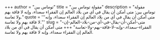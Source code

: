 +++
author = "توماس بين"
title = "مقولة توماس بين"
description = "مقولة توماس بين: متى أمكن أن يقال في أي من بلاد العالم إن الفقراء سعداء، وإنه لا فاقة بهم ولا تعاسة."
quote = '''متى أمكن أن يقال في أي من بلاد العالم إن الفقراء سعداء، وإنه لا فاقة بهم ولا تعاسة.'''
slug = "متى-أمكن-أن-يقال-في-أي-من-بلاد-العالم-إن-الفقراء-سعداء،-وإنه-لا-فاقة-بهم-ولا-تعاسة"
+++
متى أمكن أن يقال في أي من بلاد العالم إن الفقراء سعداء، وإنه لا فاقة بهم ولا تعاسة.
